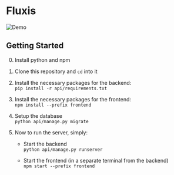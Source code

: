 # Fluxis
![Demo](https://fluxis.io/static/img/demo-full.png)

## Getting Started
0. Install python and npm 
1. Clone this repository and `cd` into it

2. Install the necessary packages for the backend:\
`pip install -r api/requirements.txt`

3. Install the necessary packages for the frontend:\
`npm install --prefix frontend`

4. Setup the database\
`python api/manage.py migrate`

5. Now to run the server, simply:
    - Start the backend\
`python api/manage.py runserver`

    - Start the frontend (in a separate terminal from the backend)\
`npm start --prefix frontend`
